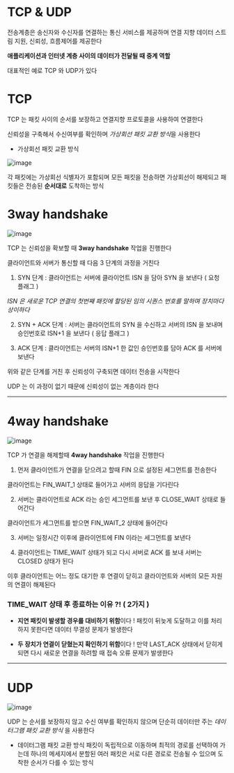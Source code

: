 # TCP & UDP

전송계층은 송신자와 수신자를 연결하는 통신 서비스를 제공하며 연결 지향 데이터 스트림 지원, 신뢰성, 흐름제어를 제공한다

**애플리케이션과 인터넷 계층 사이의 데이터가 전달될 때 중계 역할**

대표적인 예로 TCP 와 UDP가 있다

# TCP

TCP 는 패킷 사이의 순서를 보장하고 연결지향 프로토콜을 사용하여 연결한다

신뢰성을 구축해서 수신여부를 확인하며 *가상회선 패킷 교환 방식*을 사용한다

- 가상회선 패킷 교환 방식

![image](https://woovictory.github.io/img/virtual_circut_packet.png)

각 패킷에는 가상회선 식별자가 포함되며 모든 패킷을 전송하면 가상회선이 해제되고 패킷들은 전송된 **순서대로** 도착하는 방식

# 3way handshake

![image](https://postfiles.pstatic.net/20110805_24/twers_1312510723790XRXhf_JPEG/tcp_3_way_hand_shake.jpg?type=w2)

TCP 는 신뢰성을 확보할 때 **3way handshake** 작업을 진행한다

클라이언트와 서버가 통신할 때 다음 3 단계의 과정을 거친다

1. SYN 단계 : 클라이언트는 서버에 클라이언트 ISN 을 담아 SYN 을 보낸다 ( 요청 플래그 )

_ISN 은 새로운 TCP 연결의 첫번째 패킷에 할당된 임의 시퀀스 번호를 말하며 장치마다 상이하다_

2. SYN + ACK 단계 : 서버는 클라이언트의 SYN 을 수신하고 서버의 ISN 을 보내며 승인번호로 ISN+1 을 보낸다 ( 응답 플래그 )

3. ACK 단계 : 클라이언트는 서버의 ISN+1 한 값인 승인번호를 담아 ACK 를 서버에 보낸다

위와 같은 단계를 거친 후 신뢰성이 구축되면 데이터 전송을 시작한다

UDP 는 이 과정이 없기 때문에 신뢰성이 없는 계층이라 한다

---

# 4way handshake

![image](https://postfiles.pstatic.net/20110805_100/twers_13125107241707F4z1_JPEG/tcp_4_way_hand_shake.jpg?type=w2)

TCP 가 연결을 해제할때 **4way handshake** 작업을 진행한다

1. 먼저 클라이언트가 연결을 닫으려고 할때 FIN 으로 설정된 세그먼트를 전송한다

클라이언트는 FIN_WAIT_1 상태로 들어가고 서버의 응답을 기다린다

2. 서버는 클라이언트로 ACK 라는 승인 세그먼트를 보낸 후 CLOSE_WAIT 상태로 들어간다

클라이언트가 세그먼트를 받으면 FIN_WAIT_2 상태에 들어간다

3. 서버는 일정시간 이후에 클라이언트에 FIN 이라는 세그먼트를 보낸다

4. 클라이언트는 TIME_WAIT 상태가 되고 다시 서버로 ACK 를 보내 서버는 CLOSED 상태가 된다

이후 클라이언트는 어느 정도 대기한 후 연결이 닫히고 클라이언트와 서버의 모든 자원의 연결이 해제된다

### TIME_WAIT 상태 후 종료하는 이유 ?! ( 2가지 )

- **지연 패킷이 발생할 경우를 대비하기 위함**이다 !
  패킷이 뒤늦게 도달하고 이를 처리하지 못한다면 데이터 무결성 문제가 발생한다

- **두 장치가 연결이 닫혔는지 확인하기 위함**이다 !
  만약 LAST_ACK 상태에서 닫히게 되면 다시 새로운 연결을 하려할 때 접속 오류 문제가 발생한다

---

# UDP

![image](https://woovictory.github.io/img/datagram_packet.png)

UDP 는 순서를 보장하지 않고 수신 여부를 확인하지 않으며 단순히 데이터만 주는 _데이터그램 패킷 교환 방식_ 을 사용한다

- 데이터그램 패킷 교환 방식
  패킷이 독립적으로 이동하며 최적의 경로를 선택하여 가는데 하나의 메세지에서 분할된 여러 패킷은 서로 다른 경로로 전송될 수 있으며 도착한 순서가 다를 수 있는 방식
